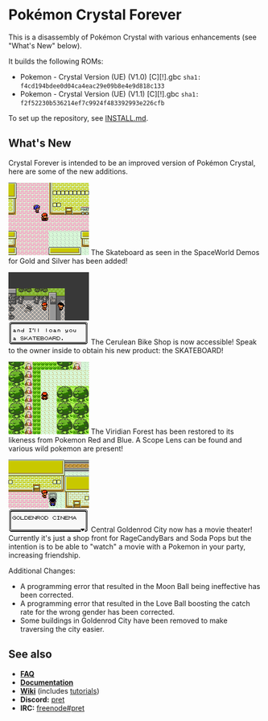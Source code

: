 # Pokémon Crystal Forever

This is a disassembly of Pokémon Crystal with various enhancements (see "What's New" below).

It builds the following ROMs:

- Pokemon - Crystal Version (UE) (V1.0) [C][!].gbc `sha1: f4cd194bdee0d04ca4eac29e09b8e4e9d818c133`
- Pokemon - Crystal Version (UE) (V1.1) [C][!].gbc `sha1: f2f52230b536214ef7c9924f483392993e226cfb`

To set up the repository, see [INSTALL.md](INSTALL.md).

## What's New

Crystal Forever is intended to be an improved version of Pokémon Crystal, here are some of the new additions.

![Skateboard](https://raw.githubusercontent.com/AWBuchanan7/crystal-forever/master/docs/images/skateboard.png)
The Skateboard as seen in the SpaceWorld Demos for Gold and Silver has been added!

![Bike Shop](https://raw.githubusercontent.com/AWBuchanan7/crystal-forever/master/docs/images/bikeshop.png)
The Cerulean Bike Shop is now accessible! Speak to the owner inside to obtain his new product: the SKATEBOARD!

![Viridian Forest](https://raw.githubusercontent.com/AWBuchanan7/crystal-forever/master/docs/images/viridianforest.png)
The Viridian Forest has been restored to its likeness from Pokemon Red and Blue. A Scope Lens can be found and various wild pokemon are present!

![Goldenrod Cinema](https://raw.githubusercontent.com/AWBuchanan7/crystal-forever/master/docs/images/cinema.png)
Central Goldenrod City now has a movie theater! Currently it's just a shop front for RageCandyBars and Soda Pops but the intention is to be able to "watch" a movie with a Pokemon in your party, increasing friendship.

Additional Changes:

- A programming error that resulted in the Moon Ball being ineffective has been corrected.
- A programming error that resulted in the Love Ball boosting the catch rate for the wrong gender has been corrected.
- Some buildings in Goldenrod City have been removed to make traversing the city easier.

## See also

- [**FAQ**](FAQ.md)
- [**Documentation**][docs]
- [**Wiki**][wiki] (includes [tutorials][tutorials])
- **Discord:** [pret][discord]
- **IRC:** [freenode#pret][irc]

[docs]: https://pret.github.io/pokecrystal/
[wiki]: https://github.com/pret/pokecrystal/wiki
[tutorials]: https://github.com/pret/pokecrystal/wiki/Tutorials
[discord]: https://discord.gg/6EuWgX9
[irc]: https://kiwiirc.com/client/irc.freenode.net/?#pret
